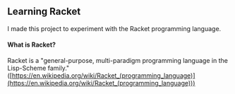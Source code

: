 ## Learning Racket
I made this project to experiment with the Racket programming language.

#### What is Racket?
Racket is a "general-purpose, multi-paradigm programming language in the Lisp-Scheme family." ([https://en.wikipedia.org/wiki/Racket_(programming_language)](https://en.wikipedia.org/wiki/Racket_(programming_language)))
